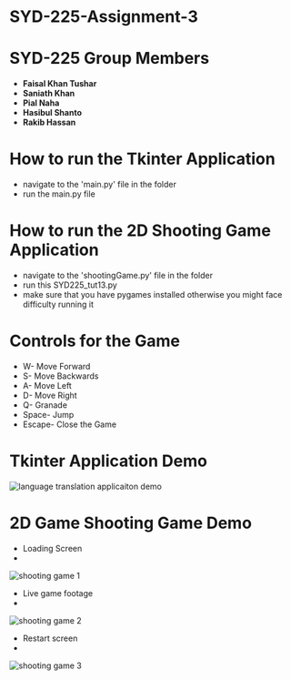 # SYD-225-Assignment-3

# SYD-225 Group Members

- **Faisal Khan Tushar**
- **Saniath Khan**
- **Pial Naha**
- **Hasibul Shanto**
- **Rakib Hassan**

# How to run the Tkinter Application 

- navigate to the 'main.py' file in the folder
- run the main.py file

# How to run the 2D Shooting Game Application 

- navigate to the 'shootingGame.py' file in the folder 
- run this SYD225_tut13.py
- make sure that you have pygames installed otherwise you might face difficulty running it

# Controls for the Game 

- W- Move Forward
- S- Move Backwards
- A- Move Left
- D- Move Right
- Q- Granade
- Space- Jump
- Escape- Close the Game

# Tkinter Application Demo 

![language translation applicaiton demo ](https://github.com/user-attachments/assets/d23c296a-98dd-4a6c-9dba-0c1afc3f8121)


# 2D Game Shooting Game Demo 

- Loading Screen
- 
![shooting game 1](https://github.com/user-attachments/assets/60827872-ad7d-4092-a128-ee261696ca9a)

- Live game footage
- 
![shooting game 2](https://github.com/user-attachments/assets/56cefcf4-cf0c-4e74-b13b-04e9fa9dc570)

- Restart screen
- 
![shooting game 3](https://github.com/user-attachments/assets/ea43d3ef-777e-4bb1-bf35-294448a3c042)


